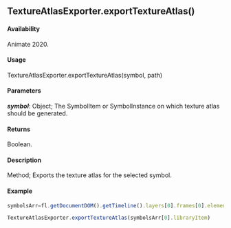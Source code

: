 ## TextureAtlasExporter.exportTextureAtlas()

#### Availability

Animate 2020.

#### Usage

TextureAtlasExporter.exportTextureAtlas(symbol, path)

#### Parameters

**_symbol_**:  Object;  The SymbolItem or SymbolInstance on which texture atlas should be generated.

#### Returns

Boolean.

#### Description

Method; Exports the texture atlas for the selected symbol.

#### Example

``` javascript
symbolsArr=fl.getDocumentDOM().getTimeline().layers[0].frames[0].elements;

TextureAtlasExporter.exportTextureAtlas(symbolsArr[0].libraryItem)
````
